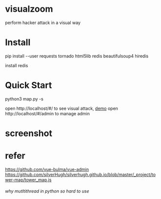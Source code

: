 # visualzoom
perform hacker attack in a visual way

# Install

pip install --user requests tornado html5lib redis beautifulsoup4 hiredis

install redis

# Quick Start

python3 map.py -s

open http://localhost/#/ to see visual attack,
[demo](https://www.dropbox.com/s/aciikupk71b6kj3/demo.mp4?dl=0)
open http://localhost/#/admin to manage admin

# screenshot

# refer

https://github.com/vue-bulma/vue-admin
https://github.com/silverHugh/silverhugh.github.io/blob/master/_project/tower-map/tower_map.js


###### why mutltithread in python so hard to use


